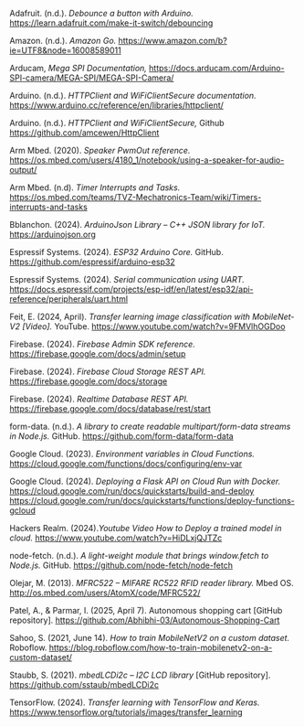 Adafruit. (n.d.). *Debounce a button with Arduino.* https://learn.adafruit.com/make-it-switch/debouncing

Amazon. (n.d.). *Amazon Go.* https://www.amazon.com/b?ie=UTF8&node=16008589011

Arducam, *Mega SPI Documentation,* https://docs.arducam.com/Arduino-SPI-camera/MEGA-SPI/MEGA-SPI-Camera/

Arduino. (n.d.). *HTTPClient and WiFiClientSecure documentation.* https://www.arduino.cc/reference/en/libraries/httpclient/ 

Arduino. (n.d.). *HTTPClient and WiFiClientSecure,* Github https://github.com/amcewen/HttpClient

Arm Mbed. (2020). *Speaker PwmOut reference.* https://os.mbed.com/users/4180_1/notebook/using-a-speaker-for-audio-output/

Arm Mbed. (n.d). *Timer Interrupts and Tasks.* https://os.mbed.com/teams/TVZ-Mechatronics-Team/wiki/Timers-interrupts-and-tasks

Bblanchon. (2024). *ArduinoJson Library – C++ JSON library for IoT.* https://arduinojson.org

Espressif Systems. (2024). *ESP32 Arduino Core.* GitHub. https://github.com/espressif/arduino-esp32

Espressif Systems. (2024). *Serial communication using UART.* https://docs.espressif.com/projects/esp-idf/en/latest/esp32/api-reference/peripherals/uart.html

Feit, E. (2024, April). *Transfer learning image classification with MobileNet-V2 [Video].* YouTube. https://www.youtube.com/watch?v=9FMVlhOGDoo

Firebase. (2024). *Firebase Admin SDK reference.* https://firebase.google.com/docs/admin/setup

Firebase. (2024). *Firebase Cloud Storage REST API.* https://firebase.google.com/docs/storage

Firebase. (2024). *Realtime Database REST API.* https://firebase.google.com/docs/database/rest/start

form-data. (n.d.). *A library to create readable multipart/form-data streams in Node.js.* GitHub. https://github.com/form-data/form-data

Google Cloud. (2023). *Environment variables in Cloud Functions.* https://cloud.google.com/functions/docs/configuring/env-var

Google Cloud. (2024). *Deploying a Flask API on Cloud Run with Docker.* https://cloud.google.com/run/docs/quickstarts/build-and-deploy
https://cloud.google.com/run/docs/quickstarts/functions/deploy-functions-gcloud

Hackers Realm. (2024).*Youtube Video How to Deploy a trained model in cloud.* https://www.youtube.com/watch?v=HiDLxjQJTZc

node-fetch. (n.d.). *A light-weight module that brings window.fetch to Node.js.* GitHub. https://github.com/node-fetch/node-fetch

Olejar, M. (2013). *MFRC522 – MIFARE RC522 RFID reader library.* Mbed OS. http://os.mbed.com/users/AtomX/code/MFRC522/

Patel, A., & Parmar, I. (2025, April 7). Autonomous shopping cart [GitHub repository]. https://github.com/Abhibhi-03/Autonomous-Shopping-Cart

Sahoo, S. (2021, June 14). *How to train MobileNetV2 on a custom dataset.* Roboflow. https://blog.roboflow.com/how-to-train-mobilenetv2-on-a-custom-dataset/

Staubb, S. (2021). *mbedLCDi2c – I2C LCD library* [GitHub repository]. https://github.com/sstaub/mbedLCDi2c

TensorFlow. (2024). *Transfer learning with TensorFlow and Keras.* https://www.tensorflow.org/tutorials/images/transfer_learning
